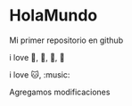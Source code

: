 # HolaMundo

Mi primer repositorio en github

i love :book:, :icecream:, :pizza:, :dog:

i love :cat:, :music:

Agregamos modificaciones
